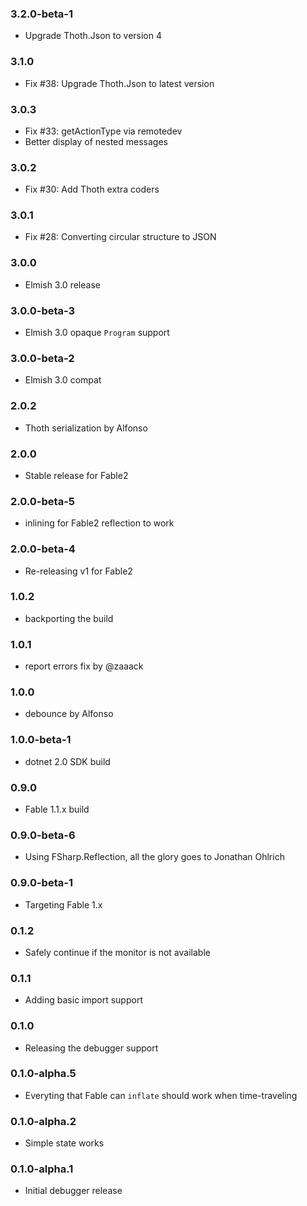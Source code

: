 ### 3.2.0-beta-1

* Upgrade Thoth.Json to version 4

### 3.1.0

* Fix #38: Upgrade Thoth.Json to latest version

### 3.0.3

* Fix #33: getActionType via remotedev
* Better display of nested messages

### 3.0.2

* Fix #30: Add Thoth extra coders

### 3.0.1

* Fix #28: Converting circular structure to JSON

### 3.0.0

* Elmish 3.0 release

### 3.0.0-beta-3

* Elmish 3.0 opaque `Program` support

### 3.0.0-beta-2

* Elmish 3.0 compat

### 2.0.2

* Thoth serialization by Alfonso

### 2.0.0

* Stable release for Fable2

### 2.0.0-beta-5

* inlining for Fable2 reflection to work

### 2.0.0-beta-4

* Re-releasing v1 for Fable2

### 1.0.2

* backporting the build

### 1.0.1

* report errors fix by @zaaack

### 1.0.0

* debounce by Alfonso

### 1.0.0-beta-1

* dotnet 2.0 SDK build

### 0.9.0

* Fable 1.1.x build

### 0.9.0-beta-6

* Using FSharp.Reflection, all the glory goes to Jonathan Ohlrich

### 0.9.0-beta-1

* Targeting Fable 1.x

### 0.1.2

* Safely continue if the monitor is not available

### 0.1.1

* Adding basic import support

### 0.1.0

* Releasing the debugger support

### 0.1.0-alpha.5

* Everyting that Fable can `inflate` should work when time-traveling

### 0.1.0-alpha.2

* Simple state works

### 0.1.0-alpha.1

* Initial debugger release
